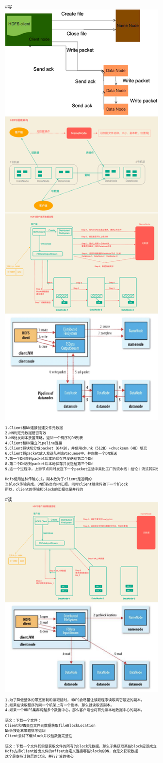#写
![](.z_01_hadoop_01_hdfs_读写_images/dc1d4b96.png)
![](.z_01_hadoop_01_hdfs_读写_images/72eb0143.png)
![](.z_01_hadoop_01_hdfs_读写_images/49b33e0e.png)
![](.z_01_hadoop_01_hdfs_读写_images/1adca6a2.png)
```asp
1.Client和NN连接创建文件元数据
2.NN判定元数据是否有效
3.NN处发副本放置策略，返回一个有序的DN列表
4.Client和DN建立Pipeline连接
5.Client将块切分成packet（64KB），并使用chunk（512B）+chucksum（4B）填充
6.Client将packet放入发送队列dataqueue中，并向第一个DN发送
7.第一个DN收到packet后本地保存并发送给第二个DN
8.第二个DN收到packet后本地保存并发送给第三个DN
9.这一个过程中，上游节点同时发送下一个packet生活中类比工厂的流水线：结论：流式其实也是变种的并行计算

Hdfs使用这种传输方式，副本数对于client是透明的
当block传输完成，DN们各自向NN汇报，同时client继续传输下一个block
所以，client的传输和block的汇报也是并行的

```
#读
![](.z_01_hadoop_01_hdfs_读写_images/3f09252f.png)
![](.z_01_hadoop_01_hdfs_读写_images/69247462.png)
```asp
1.为了降低整体的带宽消耗和读取延时，HDFS会尽量让读取程序读取离它最近的副本。
2.如果在读取程序的同一个机架上有一个副本，那么就读取该副本。
4.如果一个HDFS集群跨越多个数据中心，那么客户端也将首先读本地数据中心的副本。

语义：下载一个文件：
Client和NN交互文件元数据获取fileBlockLocation
NN会按距离策略排序返回
Client尝试下载block并校验数据完整性

语义：下载一个文件其实是获取文件的所有的block元数据，那么子集获取某些block应该成立
Hdfs支持client给出文件的offset自定义连接哪些block的DN，自定义获取数据
这个是支持计算层的分治、并行计算的核心

```
